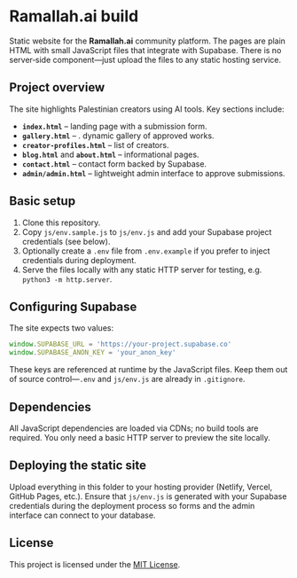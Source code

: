# Ramallah.ai build

Static website for the **Ramallah.ai** community platform. The pages are plain
HTML with small JavaScript files that integrate with Supabase. There is no
server‑side component—just upload the files to any static hosting service.

## Project overview

The site highlights Palestinian creators using AI tools. Key sections include:

- **`index.html`** – landing page with a submission form.
- **`gallery.html`** – . dynamic gallery of approved works.
- **`creator-profiles.html`** – list of creators.
- **`blog.html`** and **`about.html`** – informational pages.
- **`contact.html`** – contact form backed by Supabase.
- **`admin/admin.html`** – lightweight admin interface to approve submissions.

## Basic setup

1. Clone this repository.
2. Copy `js/env.sample.js` to `js/env.js` and add your Supabase project
   credentials (see below).
3. Optionally create a `.env` file from `.env.example` if you prefer to inject
   credentials during deployment.
4. Serve the files locally with any static HTTP server for testing, e.g.
   `python3 -m http.server`.

## Configuring Supabase

The site expects two values:

```javascript
window.SUPABASE_URL = 'https://your-project.supabase.co'
window.SUPABASE_ANON_KEY = 'your_anon_key'
```

These keys are referenced at runtime by the JavaScript files. Keep them out of
source control—`.env` and `js/env.js` are already in `.gitignore`.

## Dependencies

All JavaScript dependencies are loaded via CDNs; no build tools are required.
You only need a basic HTTP server to preview the site locally.

## Deploying the static site

Upload everything in this folder to your hosting provider (Netlify, Vercel,
GitHub Pages, etc.). Ensure that `js/env.js` is generated with your Supabase
credentials during the deployment process so forms and the admin interface can
connect to your database.


## License

This project is licensed under the [MIT License](LICENSE).
